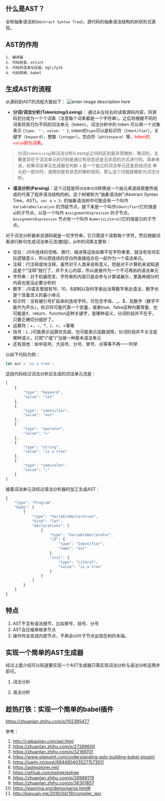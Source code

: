 ## 什么是AST？
   全称抽象语法树(`Abstract Syntax Tree`)，源代码的抽象语法结构的树状形式表现。
## AST的作用
    1. 编译器
    2. 代码检查，eslint
    3. 代码的混淆与压缩，UglifyJS
    4. 代码转换，babel
## 生成AST的流程
从源码到AST的流程大致如下：
![enter image description here](http://km.oa.com/files/photos/pictures/202010/1603813315_53_w1290_h232.png)

 - **分词/词法分析(Tokenizing/Lexing)**： 通过从左往右的读取源码内容，将源码划分成为一个个词素（注意每个词素都是一个字符串）。之后将根据不同的词素将其归为不同的词法单元（token）。词法分析中的 token 可以用一个对象表示 `{type: '', value: ''}`, token的`type`可以是标识符（`Identifier`），关键字（`keyword`），整数（`integer`），空白符（`whitespace`）等，<font color=red>token的`value`即为词素</font>。
>分词(`tokenizing`)和词法分析(Lexing)之间的区别是非常微妙、晦涩的，主要差异在于词法单元的识别是通过有状态还是无状态的方式进行的。简单来说，如果词法单元生成器在判断 `a` 是一个独立的词法单元还是其他词法 单元的一部分时，调用的是有状态的解析规则，那么这个过程就被称为词法分析。
 - **语法分析(Parsing)**：这个过程是将`词法单元流`转换成一个由元素逐级嵌套所组成的代表了程序语法结构的树。这个树被称为“抽象语法树”(Abstract Syntax Tree，AST)。`var a = 2;` 的抽象语法树中可能会有一个叫作 `VariableDeclaration` 的顶级节点，接下来是一个叫作`Identifier`(它的值是`a`)的子节点，以及一个叫作 `AssignmentExpression` 的子节点。`AssignmentExpression` 节点有一个叫作 `NumericLiteral`(它的值是2)的子节点。

对于词法分析器来说源码就是一坨字符串，它只需逐个读取每个字符，然后根据词素进行断句生成词法单元流(数组)，js中的词素主要有：

 - 空白：JS中连续的空格、换行、缩进等这些如果不在字符串里，就没有任何实际逻辑意义，所以把连续的空白符直接组合在一起作为一个语法单元。
 - 注释：行注释或块注释，虽然对于人类来说有意义，但是对于计算机来说知道这是个“注释”就行了，并不关心内容，所以直接作为一个不可再拆的语法单元
 - 字符串：对于机器而言，字符串的内容只是会参与计算或展示，里面再细分的内容也是没必要分析的
 - 数字：JS语言里就有16、10、8进制以及科学表达法等数字表达语法，数字也是个具备含义的最小单元
 - 标识符：没有被引号扩起来的连续字符，可包含字母、_、$、及数字（数字不能作为开头）。标识符可能代表一个变量，或者true、false这种内置常量、也可能是if、return、function这种关键字，是哪种语义，分词阶段并不在乎，只要正确切分就好了。
 - 运算符：+、-、*、/、>、<等等
 - 括号：(...)可能表示运算优先级、也可能表示函数调用，分词阶段并不关注是哪种语义，只把“(”或“)”当做一种基本语法单元
 - 还有其他：如中括号、大括号、分号、冒号、点等等不再一一列举
    
以如下代码为例：
```js
let ast = 'is a tree';
```
这段代码经过词法分析后生成的词法单元流是：
```js
[
    {
        "type": "keyword",
        "value": "let"
    },
    {
        "type": "identifier",
        "value": "ast"
    },
    {
        "type": "operator",
        "value": "="
    },
    {
        "type": "string",
        "value": "is a tree"
    },
    {
        "type": "semicolon",
        "value": ";"
    }
]
```
接着词法单元流经过语法分析器的加工生成AST：
```js
{
    "type": "Program",
    "body": [
        {
            "type": "VariableDeclaration",
            "kind": "let",
            "declarations": [
                {
                    "type": "VariableDeclarator",
                    "id": {
                        "type": "Identifier",
                        "name": "ast"
                    },
                    "init": {
                        "type": "Literal",
                        "value": "is a tree"
                    }
                }
            ]
        }
    ]
}
```
## 特点
1. AST不含有语法细节，比如冒号、括号、分号
2. AST会压缩单继承节点
3. 操作符会变成内部节点，不再会以叶子节点出现在树的末端。
## 实现一个简单的AST生成器
经过上面介绍可以知道要实现一个AST生成器只需实现词法分析与语法分析这两步即可。
1. 词法分析

2. 语法分析


## 趁热打铁：实现一个简单的babel插件
https://zhuanlan.zhihu.com/p/102385477


参考：
1. http://caibaojian.com/ast.html
2. https://zhuanlan.zhihu.com/p/27289600 
3. https://zhuanlan.zhihu.com/p/32189701
4. https://www.sitepoint.com/understanding-asts-building-babel-plugin/
5. https://juejin.im/post/6844904035271573511
6. https://astexplorer.net/
7. https://github.com/estree/estree
8. https://zhuanlan.zhihu.com/p/26988179 
9. https://zhuanlan.zhihu.com/p/36301857
10. https://esprima.org/demo/parse.html#
11. http://kaiyuan.me/2016/04/19/compiler_lex/
